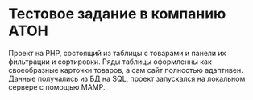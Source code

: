 # Тестовое задание в компанию АТОН

Проект на PHP, состоящий из таблицы с товарами и панели их фильтрации и сортировки. Ряды таблицы оформленны как своеобразные карточки товаров, а сам сайт полностью адаптивен. Данные получались из БД на SQL, проект запускался на локальном сервере с помощью MAMP.
